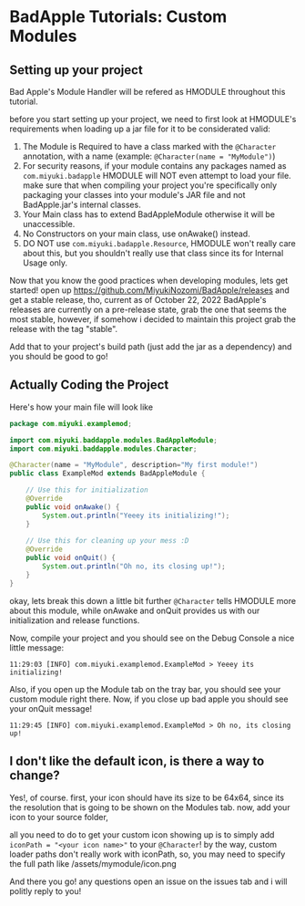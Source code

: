 # BadApple Tutorials: Custom Modules

## Setting up your project
Bad Apple's Module Handler will be refered as HMODULE throughout this tutorial.

before you start setting up your project, we need to first look at HMODULE's requirements when loading up a jar file for it to be considerated valid:

1) The Module is Required to have a class marked with the `@Character` annotation, with a name (example: `@Character(name = "MyModule")`)
2) For security reasons, if your module contains any packages named as `com.miyuki.badapple` HMODULE will NOT even attempt to load your file. 
make sure that when compiling your project you're specifically only packaging your classes into your module's JAR file and not BadApple.jar's internal classes.
3) Your Main class has to extend BadAppleModule otherwise it will be unaccessible.
4) No Constructors on your main class, use onAwake() instead.
5) DO NOT use `com.miyuki.badapple.Resource`, HMODULE won't really care about this, but you shouldn't really use that class since its for Internal Usage only.

Now that you know the good practices when developing modules, lets get started!
open up https://github.com/MiyukiNozomi/BadApple/releases and get a stable release, tho, current as of October 22, 2022 BadApple's releases are  currently on a pre-release state, grab the one that seems the most stable, however, if somehow i decided to maintain this project grab the release with the tag "stable".

Add that to your project's build path (just add the jar as a dependency)
and you should be good to go!

## Actually Coding the Project

Here's how your main file will look like
```java
package com.miyuki.examplemod;

import com.miyuki.baddapple.modules.BadAppleModule;
import com.miyuki.baddapple.modules.Character;

@Character(name = "MyModule", description="My first module!")
public class ExampleMod extends BadAppleModule {

	// Use this for initialization
	@Override
	public void onAwake() {
		System.out.println("Yeeey its initializing!");
	}
	
	// Use this for cleaning up your mess :D
	@Override
	public void onQuit() {
		System.out.println("Oh no, its closing up!");
	}
}
```

okay, lets break this down a little bit further
`@Character` tells HMODULE more about this module, 
while onAwake and onQuit provides us with our initialization and release functions.

Now, compile your project and you should see on the Debug Console a nice little message:
```
11:29:03 [INFO] com.miyuki.examplemod.ExampleMod > Yeeey its initializing!
```
Also, if you open up the Module tab on the tray bar, you should see your custom module right there.
Now, if you close up bad apple you should see your onQuit message! 
```
11:29:45 [INFO] com.miyuki.examplemod.ExampleMod > Oh no, its closing up!
```

## I don't like the default icon, is there a way to change?
Yes!, of course. first, your icon should have its size to be 64x64, since its the resolution that is going to be shown on the Modules tab.
now, add your icon to your source folder,

all you need to do to get your custom icon showing up is to simply add `iconPath = "<your icon name>"` to your `@Character`!
by the way, custom loader paths don't really work with iconPath, so, you may need to specify the full path like /assets/mymodule/icon.png

And there you go! any questions open an issue on the issues tab and i will politly reply to you!